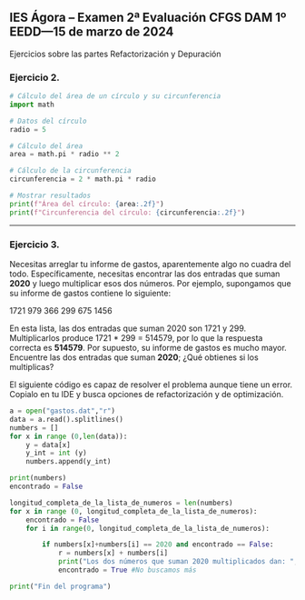 ## IES Ágora – Examen 2ª Evaluación CFGS DAM 1º EEDD—15 de marzo de 2024
Ejercicios sobre las partes Refactorización y Depuración

### Ejercicio 2.
~~~python
# Cálculo del área de un círculo y su circunferencia
import math

# Datos del círculo
radio = 5

# Cálculo del área
area = math.pi * radio ** 2

# Cálculo de la circunferencia
circunferencia = 2 * math.pi * radio

# Mostrar resultados
print(f"Área del círculo: {area:.2f}")
print(f"Circunferencia del círculo: {circunferencia:.2f}")
~~~
----

### Ejercicio 3.
Necesitas arreglar tu informe de gastos, aparentemente algo no cuadra del todo.
Específicamente, necesitas encontrar las dos entradas que suman **2020** y luego multiplicar esos dos números.
Por ejemplo, supongamos que su informe de gastos contiene lo siguiente:

1721
979
366
299
675
1456

En esta lista, las dos entradas que suman 2020 son 1721 y 299. Multiplicarlos produce 1721 * 299 = 514579, por lo que la respuesta correcta es **514579**.
Por supuesto, su informe de gastos es mucho mayor. Encuentre las dos entradas que suman **2020**; ¿Qué obtienes si los multiplicas?

El siguiente código es capaz de resolver el problema aunque tiene un error. Copialo en tu IDE y busca opciones de refactorización y de optimización. 
~~~python
a = open("gastos.dat","r")
data = a.read().splitlines()
numbers = []
for x in range (0,len(data)):
    y = data[x]
    y_int = int (y)
    numbers.append(y_int)

print(numbers)
encontrado = False

longitud_completa_de_la_lista_de_numeros = len(numbers)
for x in range (0, longitud_completa_de_la_lista_de_numeros):
    encontrado = False
    for i in range(0, longitud_completa_de_la_lista_de_numeros):

        if numbers[x]+numbers[i] == 2020 and encontrado == False:
            r = numbers[x] + numbers[i]
            print("Los dos números que suman 2020 multiplicados dan: ",r)
            encontrado = True #No buscamos más

print("Fin del programa")
~~~
